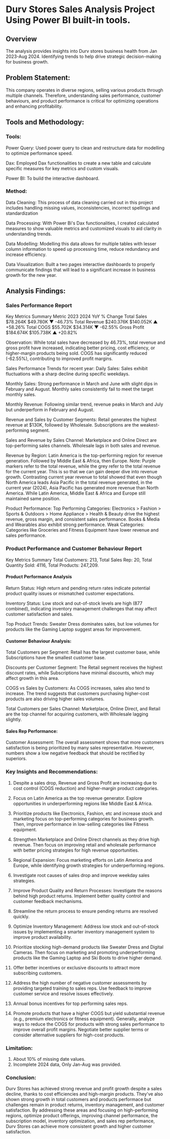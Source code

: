 # Durv Stores Sales Analysis Project Using Power BI built-in tools.

## Overview

The analysis provides insights into Durv stores business health from Jan 2023-Aug 2024. Identifying trends to help drive strategic decision-making for business growth.

## Problem Statement:
This company operates in diverse regions, selling various products through multiple channels. Therefore, understanding sales performance, customer behaviours, and product performance is critical for optimizing operations and enhancing profitability.

## Tools and Methodology:

### Tools: 
Power Query: Used power query to clean and restructure data for modelling to optimize performance speed.

Dax: Employed Dax functionalities to create a new table and calculate specific measures for key metrics and custom visuals.

Power BI: To build the interactive dashboard.

### Method:
Data Cleaning: This process of data cleaning carried out in this project includes handling missing values, inconsistencies, incorrect spellings and  standardization

Data Processing: With Power Bi's Dax functionalities, I created calculated measures to show valuable metrics and customized visuals to aid clarity in understanding trends.

Data Modelling: Modelling this data allows for multiple tables with lesser column information to speed up processing time, reduce redundancy and increase efficiency.

Data Visualization: Built a two pages interactive dashboards to properly communicate findings that will lead to a significant increase in business growth for the new year.


## Analysis Findings:

### Sales Performance Report

Key Metrics Summary
Metric	        2023	        2024	        YoY % Change
Total Sales	$78.264K	$49.780K	▼ -46.73%
Total Revenue	$240.376K	$140.052K	▲ +58.26%
Total COGS	$55.702K	$34.314K	▼ -62.55%
Gross Profit	$184.674K	$105.738K	▲ +20.82%

Observation: While total sales have decreased by 46.73%, total revenue and gross profit have increased, indicating better pricing, cost efficiency, or higher-margin products being sold.
COGS has significantly reduced (-62.55%), contributing to improved profit margins.

Sales Performance Trends for recent year:
Daily Sales: Sales exhibit fluctuations with a sharp decline during specific weekdays.

Monthly Sales: Strong performance in March and June with slight dips in February and August.
Monthly sales consistently fail to meet the target monthly sales.

Monthly Revenue: Following similar trend, revenue peaks in March and July but underperform in February and August.

Revenue and Sales by Customer Segments: Retail generates the highest revenue at $130K, followed by Wholesale. Subscriptions are the weakest-performing segment.

Sales and Revenue by Sales Channel: Marketplace and Online Direct are top-performing sales channels. Wholesale lags in both sales and revenue.

Revenue by Region: Latin America is the top-performing region for revenue generation. Followed by Middle East & Africa, then Europe.
Note: Purple markers refer to the total revenue, while the grey refer to the total revenue for the current year.
This is so that we can gain deeper dive into revenue growth. Contrasting current year revenue to total showed that even though North America leads Asia Pacific in the total revenue generated, in the current year (2024), Asia Pacific has generated more revenue than North America.
While Latin America, Middle East & Africa and Europe still maintained same position.

Product Performance:
Top Performing Categories:
Electronics > Fashion > Sports & Outdoors > Home Appliance > Health & Beauty drive the highest revenue, gross margin, and consistent sales performance.
Books & Media and Wearables also exhibit strong performance.
Weak Categories:
Categories like Groceries and Fitness Equipment have lower revenue and sales performance.


### Product Performance and Customer Behaviour Report

Key Metrics Summary
Total Customers: 213, Total Sales Rep: 20, Total Quantity Sold: 4116, Total Products: 247,209. 


#### Product Performance Analysis

Return Status: High return and pending return rates indicate potential product quality issues or mismatched customer expectations.

Inventory Status: Low stock and out-of-stock levels are high (877 combined), indicating inventory management challenges that may affect customer satisfaction and sales.

Top Product Trends: Sweater Dress dominates sales, but low volumes for products like the Gaming Laptop suggest areas for improvement.

#### Customer Behaviour Analysis:

Total Customers per Segment: Retail has the largest customer base, while Subscriptions have the smallest customer base.

Discounts per Customer Segment: The Retail segment receives the highest discount rates, while Subscriptions have minimal discounts, which may affect growth in this area.

COGS vs Sales by Customers: As COGS increases, sales also tend to increase. The trend suggests that customers purchasing higher-cost products are also driving higher sales volumes.

Total Customers per Sales Channel: Marketplace, Online Direct, and Retail are the top channel for acquiring customers, with Wholesale lagging slightly.

#### Sales Rep Performance: 

Customer Assessment: The overall assessment shows that more customers satisfaction is being prioritized by many sales representative. However, numbers show a low negative feedback that should be rectified by superiors.


### Key Insights and Recommendations: 

1. Despite a sales drop, Revenue and Gross Profit are increasing due to cost control (COGS reduction) and higher-margin product categories.

2. Focus on Latin America as the top revenue generator. Explore opportunities in underperforming regions like Middle East & Africa.

3. Prioritize products like Electronics, Fashion, etc and increase stock and marketing focus on top-performing categories for business growth. Then, improve performance in low-selling categories like Fitness equipment.

4. Strengthen Marketplace and Online Direct channels as they drive high revenue. Then focus on improving retail and wholesale performance with better pricing strategies for high revenue opportunities.

5. Regional Expansion: Focus marketing efforts on Latin America and Europe, while identifying growth strategies for underperforming regions.

6. Investigate root causes of sales drop and improve weekday sales strategies.

7. Improve Product Quality and Return Processes: Investigate the reasons behind high product returns. Implement better quality control and customer feedback mechanisms.

8. Streamline the return process to ensure pending returns are resolved quickly.

9. Optimize Inventory Management: Address low stock and out-of-stock issues by implementing a smarter inventory management system to improve product availability.

10. Prioritize stocking high-demand products like Sweater Dress and Digital Cameras. Then focus on marketing and promoting underperforming products like the Gaming Laptop and Ski Boots to drive higher demand.

11. Offer better incentives or exclusive discounts to attract more subscribing customers.

12. Address the high number of negative customer assessments by providing targeted training to sales reps. Use feedback to improve customer service and resolve issues effectively.

13. Annual bonus incentives for top performing sales reps. 

14. Promote products that have a higher COGS but yield substantial revenue (e.g., premium electronics or fitness equipment).
Generally, analyze ways to reduce the COGS for products with strong sales performance to improve overall profit margins.
Negotiate better supplier terms or consider alternative suppliers for high-cost products.

### Limitation:

1. About 10% of missing date values.
2. Incomplete 2024 data, Only Jan-Aug was provided.


### Conclusion:
Durv Stores has achieved strong revenue and profit growth despite a sales decline, thanks to cost efficiencies and high-margin products. They've also shown strong growth in total customers and products performace but challenges remain in product returns, inventory management, and customer satisfaction. By addressing these areas and focusing on high-performing regions, optimize product offerings, improving channel performance, the subscription model, inventory optimization, and sales rep performance, Durv Stores can achieve more consistent growth and higher customer satisfaction.
